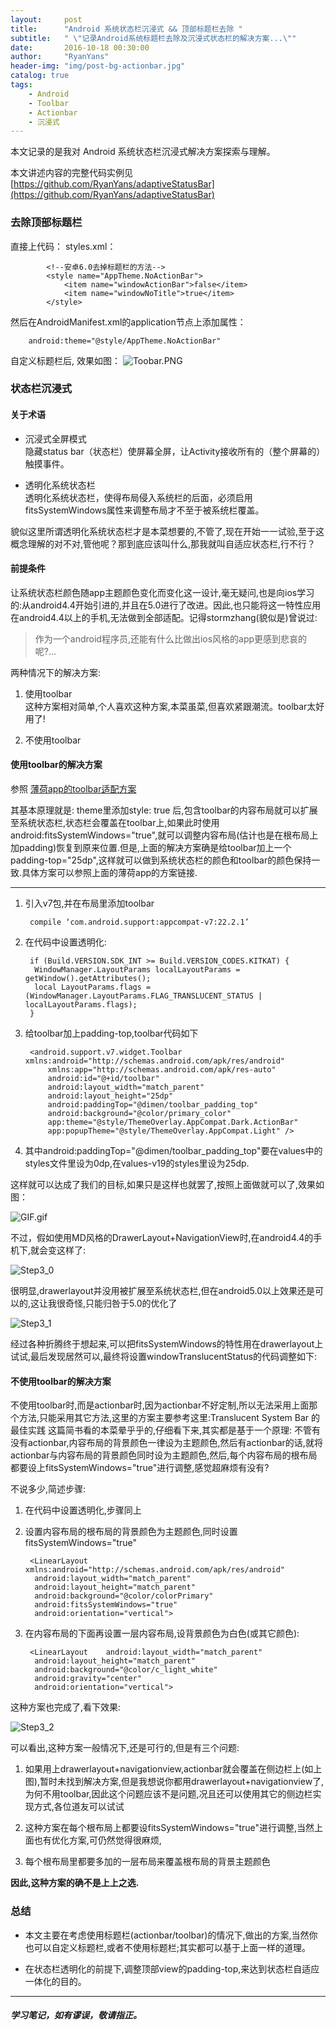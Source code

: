 ```yaml
---
layout:     post
title:      "Android 系统状态栏沉浸式 && 顶部标题栏去除 "
subtitle:   " \"记录Android系统标题栏去除及沉浸式状态栏的解决方案...\""
date:       2016-10-18 00:30:00
author:     "RyanYans"
header-img: "img/post-bg-actionbar.jpg"
catalog: true
tags:
    - Android
    - Toolbar
    - Actionbar
    - 沉浸式
---
```



本文记录的是我对 Android 系统状态栏沉浸式解决方案探索与理解。

本文讲述内容的完整代码实例见 [https://github.com/RyanYans/adaptiveStatusBar](https://github.com/RyanYans/adaptiveStatusBar)

### 去除顶部标题栏  
直接上代码：
styles.xml：

			<!--安卓6.0去掉标题栏的方法-->
		    <style name="AppTheme.NoActionBar">
		        <item name="windowActionBar">false</item>
		        <item name="windowNoTitle">true</item>
		    </style>

然后在AndroidManifest.xml的application节点上添加属性：  

		android:theme="@style/AppTheme.NoActionBar"

自定义标题栏后, 效果如图：
![Toobar.PNG](https://ooo.0o0.ooo/2016/10/17/580505a311c5e.png)


### 状态栏沉浸式

#### 关于术语

* 沉浸式全屏模式  
隐藏status bar（状态栏）使屏幕全屏，让Activity接收所有的（整个屏幕的）触摸事件。

* 透明化系统状态栏  
透明化系统状态栏，使得布局侵入系统栏的后面，必须启用fitsSystemWindows属性来调整布局才不至于被系统栏覆盖。

貌似这里所谓透明化系统状态栏才是本菜想要的,不管了,现在开始一一试验,至于这概念理解的对不对,管他呢？那到底应该叫什么,那我就叫自适应状态栏,行不行？

#### 前提条件

让系统状态栏颜色随app主题颜色变化而变化这一设计,毫无疑问,也是向ios学习的:从android4.4开始引进的,并且在5.0进行了改进。因此,也只能将这一特性应用在android4.4以上的手机,无法做到全部适配。记得stormzhang(貌似是)曾说过:  

> 作为一个android程序员,还能有什么比做出ios风格的app更感到悲哀的呢?...

两种情况下的解决方案:

1. 使用toolbar  
这种方案相对简单,个人喜欢这种方案,本菜虽菜,但喜欢紧跟潮流。toolbar太好用了!

2. 不使用toolbar

#### 使用toolbar的解决方案

参照 [薄荷app的toolbar适配方案](http://stormzhang.com/android/2015/08/16/boohee-toolbar/)

其基本原理就是:
theme里添加style: <item name="android:windowTranslucentStatus"> true </item>后,包含toolbar的内容布局就可以扩展至系统状态栏,状态栏会覆盖在toolbar上,如果此时使用android:fitsSystemWindows="true",就可以调整内容布局(估计也是在根布局上加padding)恢复到原来位置.但是,上面的解决方案确是给toolbar加上一个padding-top="25dp",这样就可以做到系统状态栏的颜色和toolbar的颜色保持一致.具体方案可以参照上面的薄荷app的方案链接.  

----------
1. 引入v7包,并在布局里添加toolbar

		compile ‘com.android.support:appcompat-v7:22.2.1’

2. 在代码中设置透明化:

		if (Build.VERSION.SDK_INT >= Build.VERSION_CODES.KITKAT) {
		 WindowManager.LayoutParams localLayoutParams = getWindow().getAttributes();
		 local LayoutParams.flags = (WindowManager.LayoutParams.FLAG_TRANSLUCENT_STATUS | localLayoutParams.flags);
		}

3. 给toolbar加上padding-top,toolbar代码如下

		<android.support.v7.widget.Toolbar xmlns:android="http://schemas.android.com/apk/res/android"
		    xmlns:app="http://schemas.android.com/apk/res-auto"
		    android:id="@+id/toolbar"
		    android:layout_width="match_parent"
		    android:layout_height="25dp"
		    android:paddingTop="@dimen/toolbar_padding_top"
		    android:background="@color/primary_color"
		    app:theme="@style/ThemeOverlay.AppCompat.Dark.ActionBar"
		    app:popupTheme="@style/ThemeOverlay.AppCompat.Light" />

4. 其中android:paddingTop="@dimen/toolbar_padding_top"要在values中的styles文件里设为0dp,在values-v19的styles里设为25dp.

这样就可以达成了我们的目标,如果只是这样也就罢了,按照上面做就可以了,效果如图：

![GIF.gif](https://ooo.0o0.ooo/2016/10/18/5805993a360ed.gif)


不过，假如使用MD风格的DrawerLayout+NavigationView时,在android4.4的手机下,就会变这样了:

![Step3_0](http://upload-images.jianshu.io/upload_images/1839594-d8127e1d94db7806.jpg?imageMogr2/auto-orient/strip)

很明显,drawerlayout并没用被扩展至系统状态栏,但在android5.0以上效果还是可以的,这让我很奇怪,只能归咎于5.0的优化了

![Step3_1](http://upload-images.jianshu.io/upload_images/1839594-36846daa7defb203.jpg?imageMogr2/auto-orient/strip)

经过各种折腾终于想起来,可以把fitsSystemWindows的特性用在drawerlayout上试试,最后发现居然可以,最终将设置windowTranslucentStatus的代码调整如下:

#### 不使用toolbar的解决方案

不使用toolbar时,而是actionbar时,因为actionbar不好定制,所以无法采用上面那个方法,只能采用其它方法,这里的方案主要参考这里:Translucent System Bar 的最佳实践
这篇简书看的本菜晕乎乎的,仔细看下来,其实都是基于一个原理:
不管有没有actionbar,内容布局的背景颜色一律设为主题颜色,然后有actionbar的话,就将actionbar与内容布局的背景颜色同时设为主题颜色,然后,每个内容布局的根布局都要设上fitsSystemWindows="true"进行调整,感觉超麻烦有没有?

不说多少,简述步骤:

1. 在代码中设置透明化,步骤同上
2. 设置内容布局的根布局的背景颜色为主题颜色,同时设置fitsSystemWindows="true"
		
		<LinearLayout xmlns:android="http://schemas.android.com/apk/res/android"
		 android:layout_width="match_parent"
		 android:layout_height="match_parent"
		 android:background="@color/colorPrimary"
		 android:fitsSystemWindows="true" 
		 android:orientation="vertical">

3. 在内容布局的下面再设置一层内容布局,设背景颜色为白色(或其它颜色):

		<LinearLayout    android:layout_width="match_parent"
		 android:layout_height="match_parent"
		 android:background="@color/c_light_white"
		 android:gravity="center"
		 android:orientation="vertical">

这种方案也完成了,看下效果:

![Step3_2](http://upload-images.jianshu.io/upload_images/1839594-dfdfbdf0c4a7489d.jpg?imageMogr2/auto-orient/strip)

可以看出,这种方案一般情况下,还是可行的,但是有三个问题:

1. 如果用上drawerlayout+navigationview,actionbar就会覆盖在侧边栏上(如上图),暂时未找到解决方案,但是我想说你都用drawerlayout+navigationview了,为何不用toolbar,因此这个问题应该不是问题,况且还可以使用其它的侧边栏实现方式,各位道友可以试试

2. 这种方案在每个根布局上都要设fitsSystemWindows="true"进行调整,当然上面也有优化方案,可仍然觉得很麻烦,

3. 每个根布局里都要多加的一层布局来覆盖根布局的背景主题颜色

**因此,这种方案的确不是上上之选.**

### 总结

* 本文主要在考虑使用标题栏(actionbar/toolbar)的情况下,做出的方案,当然你也可以自定义标题栏,或者不使用标题栏;其实都可以基于上面一样的道理。

* 在状态栏透明化的前提下,调整顶部view的padding-top,来达到状态栏自适应一体化的目的。

----------  

##### 学习笔记，如有谬误，敬请指正。

